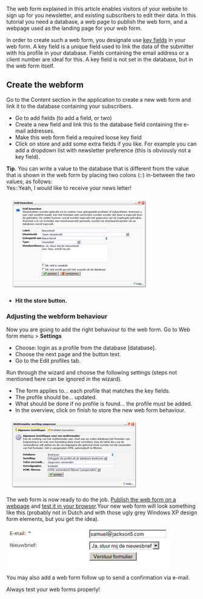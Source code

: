 The web form explained in this article enables visitors of your website
to sign up for you newsletter, and existing subscribers to edit their
data. In this tutorial you need a database, a web page to publish the
web form, and a webpage used as the landing page for your web form.

In order to create such a web form, you designate use [key
fields](./what-are-key-fields.md) in your
web form. A key field is a unique field used to link the data of the
submitter with his profile in your database. Fields containing the email
address or a client number are ideal for this. A key field is not set in
the database, but in the web form itself.

Create the webform
------------------

Go to the Content section in the application to create a new web form
and link it to the database containing your subscribers.

-   Go to add fields (to add a field, or two)
-   Create a new field and link this to the database field containing
    the e-mail addresses.
-   Make this web form field a required loose key field
-   Click on store and add some extra fields if you like. For example
    you can add a dropdown list with newsletter preference (this is
    obviously not a key field).

**Tip.** You can write a value to the database that is different from
the value that is shown in the web form by placing two colons (::)
in-between the two values, as follows: \
Yes::Yeah, I would like to receive your news letter!

![](../images/1.png)

-   **Hit the store button.**

### Adjusting the webform behaviour

Now you are going to add the right behaviour to the web form. Go to Web
form menu \> **Settings**

-   Choose: login as a profile from the database [database].
-   Choose the next page and the button text.
-   Go to the Edit profiles tab.

Run through the wizard and choose the following settings (steps not
mentioned here can be ignored in the wizard).

-   The form applies to… each profile that matches the key fields.
-   The profile should be… updated.
-   What should be done if no profile is found… the profile must be
    added.
-   In the overview, click on finish to store the new web form
    behaviour.

![](../images/2.png)

The web form is now ready to do the job. [Publish the web form on a
webpage](#) and [test it in your browser](#).Your new web form will look
something like this (probably not in Dutch and with those ugly grey
Windows XP design form elements, but you get the idea).

![](../images/3.png)

You may also add a web form follow up to send a confirmation via e-mail.

Always test your web forms properly!
